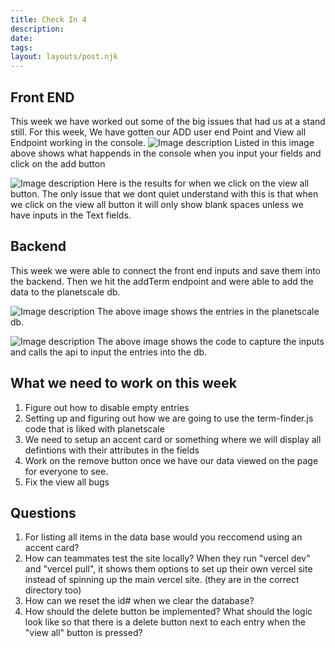 ```yaml
---
title: Check In 4
description:
date: 
tags: 
layout: layouts/post.njk
---
```


## Front END
This week we have worked out some of the big issues that had us at a stand still.
For this week, We have gotten our ADD user end Point and View all Endpoint working 
in the console.
![Image description](https://dev-to-uploads.s3.amazonaws.com/uploads/articles/q7d9gicbkpn3ipea1ojl.png)
Listed in this image above shows what happends in the console when you input your fields and click on the add button

![Image description](https://dev-to-uploads.s3.amazonaws.com/uploads/articles/ppevheafss5e0bu9ihkm.png)
Here is the results for when we click on the view all button. The only issue that we dont quiet understand with this is that when we click on the view all button it will only show blank spaces unless we have inputs in the Text fields.

## Backend
This week we were able to connect the front end inputs and save them into the backend. Then we hit the addTerm endpoint and were able to add the data to the planetscale db.

![Image description](https://dev-to-uploads.s3.amazonaws.com/uploads/articles/oi6acesvetiw3ir4diwq.png)
The above image shows the entries in the planetscale db.

![Image description](https://dev-to-uploads.s3.amazonaws.com/uploads/articles/7uapz1unq2mxsm3zmyv3.png)
 The above image shows the code to capture the inputs and calls the api to input the entries into the db.
 

## What we need to work on this week
1. Figure out how to disable empty entries
2. Setting up and figuring out how we are going to use the term-finder.js code that is liked with planetscale
3. We need to setup an accent card or something where we will display all defintions with their attributes in the fields
4. Work on the remove button once we have our data viewed on the page for everyone to see.
5. Fix the view all bugs


## Questions
1. For listing all items in the data base would you reccomend using an accent card?
2. How can teammates test the site locally? When they run "vercel dev" and "vercel pull", it shows them options to set up their own vercel site instead of spinning up the main vercel site. (they are in the correct directory too)
3. How can we reset the id# when we clear the database? 
4. How should the delete button be implemented? What should the logic look like so that there is a delete button next to each entry when the "view all" button is pressed? 
